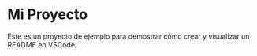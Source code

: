 # Mi Proyecto

Este es un proyecto de ejemplo para demostrar cómo crear y visualizar un README en VSCode.